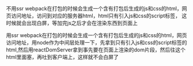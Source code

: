 不用ssr
webpack在打包的时候会生成一个含有打包后生成的js和css的html，网页访问地址，访问到对应的服务器html，html只有引入js和css的script标签，
这时候就会出现白屏，等加完js之后才会在渲染东西到页面上

用ssr
webpack在打包的时候会生成一个含有打包后生成的js和css的html，网页访问地址，用node作为中间层处理一下，先拿到只有引入js和css的script标签的html,然后用reactDomServer拿到事先要在页面上渲染的dom片段，然后往这个html里面塞，再吐到客户端上，这样就不会白屏了